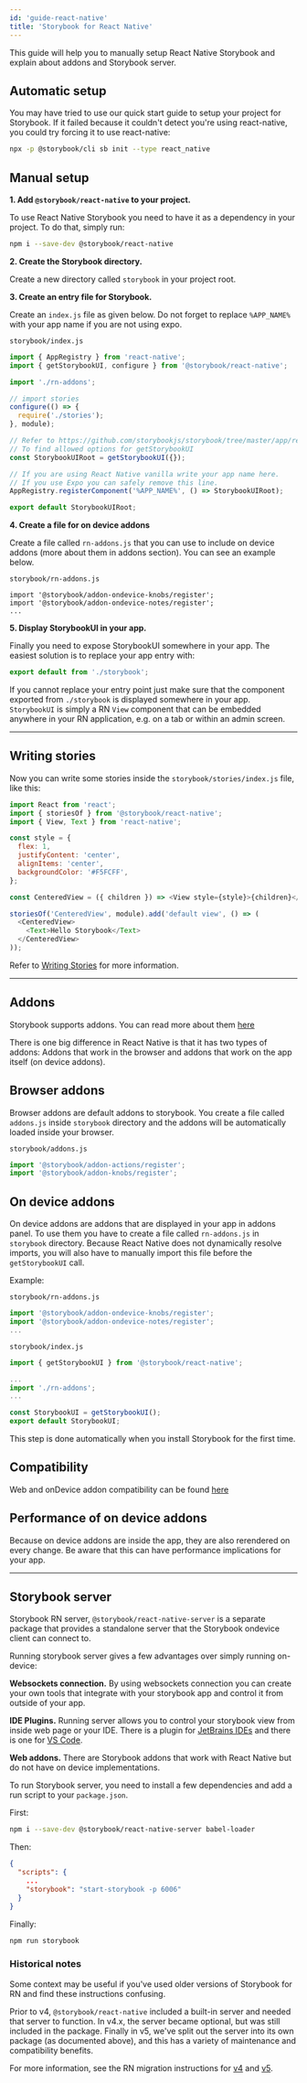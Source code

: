 ```yaml
---
id: 'guide-react-native'
title: 'Storybook for React Native'
---
```


This guide will help you to manually setup React Native Storybook and explain about addons and Storybook server.

## Automatic setup

You may have tried to use our quick start guide to setup your project for Storybook.
If it failed because it couldn't detect you're using react-native, you could try forcing it to use react-native:

```sh
npx -p @storybook/cli sb init --type react_native
```

## Manual setup

**1. Add `@storybook/react-native` to your project.**

To use React Native Storybook you need to have it as a dependency in your project. To do that, simply run:

```sh
npm i --save-dev @storybook/react-native
```

**2. Create the Storybook directory.**

Create a new directory called `storybook` in your project root.

**3. Create an entry file for Storybook.**

Create an `index.js` file as given below. Do not forget to replace `%APP_NAME%` with your app name if you are not
using expo.

`storybook/index.js`

```js
import { AppRegistry } from 'react-native';
import { getStorybookUI, configure } from '@storybook/react-native';

import './rn-addons';

// import stories
configure(() => {
  require('./stories');
}, module);

// Refer to https://github.com/storybookjs/storybook/tree/master/app/react-native#start-command-parameters
// To find allowed options for getStorybookUI
const StorybookUIRoot = getStorybookUI({});

// If you are using React Native vanilla write your app name here.
// If you use Expo you can safely remove this line.
AppRegistry.registerComponent('%APP_NAME%', () => StorybookUIRoot);

export default StorybookUIRoot;
```

**4. Create a file for on device addons**

Create a file called `rn-addons.js` that you can use to include on device addons (more about them in addons section). You can see an example below.

`storybook/rn-addons.js`

```
import '@storybook/addon-ondevice-knobs/register';
import '@storybook/addon-ondevice-notes/register';
...
```

**5. Display StorybookUI in your app.**

Finally you need to expose StorybookUI somewhere in your app.
The easiest solution is to replace your app entry with:

```js
export default from './storybook';
```

If you cannot replace your entry point just make sure that the component exported from `./storybook` is displayed somewhere in your app. `StorybookUI` is simply a RN `View` component that can be embedded anywhere in your RN application, e.g. on a tab or within an admin screen.

---

## Writing stories

Now you can write some stories inside the `storybook/stories/index.js` file, like this:

```js
import React from 'react';
import { storiesOf } from '@storybook/react-native';
import { View, Text } from 'react-native';

const style = {
  flex: 1,
  justifyContent: 'center',
  alignItems: 'center',
  backgroundColor: '#F5FCFF',
};

const CenteredView = ({ children }) => <View style={style}>{children}</View>;

storiesOf('CenteredView', module).add('default view', () => (
  <CenteredView>
    <Text>Hello Storybook</Text>
  </CenteredView>
));
```

Refer to [Writing Stories](https://storybook.js.org/basics/writing-stories) for more information.

---

## Addons

Storybook supports addons. You can read more about them [here](https://storybook.js.org/addons/introduction)

There is one big difference in React Native is that it has two types of addons: Addons that work in the browser and addons that work on the app itself (on device addons).

## Browser addons

Browser addons are default addons to storybook. You create a file called `addons.js` inside `storybook` directory and the addons will be automatically loaded inside your browser.

`storybook/addons.js`

```js
import '@storybook/addon-actions/register';
import '@storybook/addon-knobs/register';
```

## On device addons

On device addons are addons that are displayed in your app in addons panel. To use them you have to create a file called `rn-addons.js` in `storybook` directory. Because React Native does not dynamically resolve imports, you will also have to manually import this file before the `getStorybookUI` call.

Example:

`storybook/rn-addons.js`

```js
import '@storybook/addon-ondevice-knobs/register';
import '@storybook/addon-ondevice-notes/register';
...
```

`storybook/index.js`

```js
import { getStorybookUI } from '@storybook/react-native';

...
import './rn-addons';
...

const StorybookUI = getStorybookUI();
export default StorybookUI;
```

This step is done automatically when you install Storybook for the first time.

## Compatibility

Web and onDevice addon compatibility can be found [here](https://github.com/storybookjs/storybook/blob/master/ADDONS_SUPPORT.md)

## Performance of on device addons

Because on device addons are inside the app, they are also rerendered on every change. Be aware that this can have performance implications for your app.

---

## Storybook server

Storybook RN server, `@storybook/react-native-server` is a separate package that provides a standalone server that the Storybook ondevice client can connect to.

Running storybook server gives a few advantages over simply running on-device:

**Websockets connection.** By using websockets connection you can create your own tools that integrate with your storybook app and control it from outside of your app.

**IDE Plugins.** Running server allows you to control your storybook view from inside web page or your IDE. There is a plugin for [JetBrains IDEs](https://plugins.jetbrains.com/plugin/9910-storybook) and there is one for [VS Code](https://github.com/orta/vscode-react-native-storybooks).

**Web addons.** There are Storybook addons that work with React Native but do not have on device implementations.

To run Storybook server, you need to install a few dependencies and add a run script to your `package.json`.

First:

```sh
npm i --save-dev @storybook/react-native-server babel-loader
```

Then:

```json
{
  "scripts": {
    ...
    "storybook": "start-storybook -p 6006"
  }
}
```

Finally:

```sh
npm run storybook
```

### Historical notes

Some context may be useful if you've used older versions of Storybook for RN and find these instructions confusing.

Prior to v4, `@storybook/react-native` included a built-in server and needed that server to function. In v4.x, the server became optional, but was still included in the package. Finally in v5, we've split out the server into its own package (as documented above), and this has a variety of maintenance and compatibility benefits.

For more information, see the RN migration instructions for [v4](https://github.com/storybookjs/storybook/blob/next/MIGRATION.md#removed-rn-packager) and [v5](https://github.com/storybookjs/storybook/blob/next/MIGRATION.md#react-native-server).
